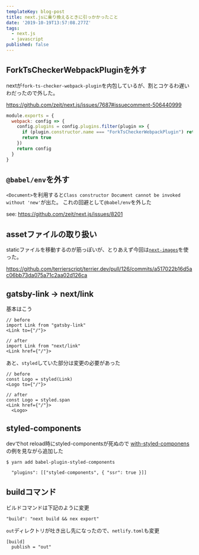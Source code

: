 ```yaml
---
templateKey: blog-post
title: next.jsに乗り換えるときに引っかかったこと
date: '2019-10-19T13:57:08.277Z'
tags:
  - next.js
  - javascript
published: false
---
```



## ForkTsCheckerWebpackPluginを外す

nextが`fork-ts-checker-webpack-plugin`を内包しているが、割とコケるわ遅いわだったので外した。

https://github.com/zeit/next.js/issues/7687#issuecomment-506440999

```js
module.exports = {
  webpack: config => {
    config.plugins = config.plugins.filter(plugin => {
      if (plugin.constructor.name === "ForkTsCheckerWebpackPlugin") return false
      return true
    })
    return config
  }
}
```

## `@babel/env`を外す


`<Document>`を利用すると`Class constructor Document cannot be invoked without 'new'`が出た。
これの回避として`@babel/env`を外した

see: https://github.com/zeit/next.js/issues/8201


## assetファイルの取り扱い

staticファイルを移動するのが筋っぽいが、とりあえず今回は[`next-images`](https://github.com/twopluszero/next-images)を使った。

https://github.com/terrierscript/terrier.dev/pull/126/commits/a517022b16d5ac06bb73da075a71c2aa02d126ca


## gatsby-link -> next/link

基本はこう

```tsx
// before 
import Link from "gatsby-link"
<Link to={"/"}>
```

```tsx
// after 
import Link from "next/link"
<Link href={"/"}>
```

あと、`styled`していた部分は変更の必要があった


```tsx
// before
const Logo = styled(Link)
<Logo to={"/"}>
```


```tsx
// after
const Logo = styled.span
<Link href={"/"}>
  <Logo>
```

## styled-components
devでhot reload時にstyled-componentsが死ぬので
[with-styled-componens](https://github.com/zeit/next.js/tree/canary/examples/with-styled-components)の例を見ながら追加した

```
$ yarn add babel-plugin-styled-components
```

```.babelrc
  "plugins": [["styled-components", { "ssr": true }]]
```

## buildコマンド

ビルドコマンドは下記のように変更

```
"build": "next build && nex export" 
```

`out`ディレクトリが吐き出し先になったので、`netlify.toml`も変更

```
[build]
  publish = "out"
```